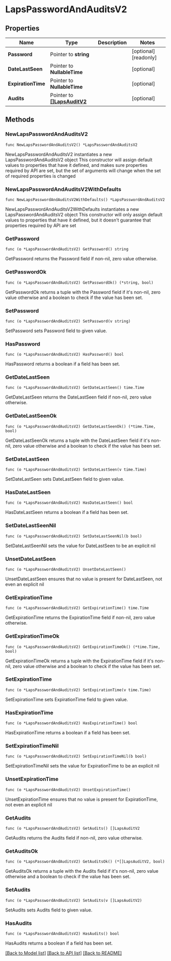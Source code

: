# LapsPasswordAndAuditsV2

## Properties

Name | Type | Description | Notes
------------ | ------------- | ------------- | -------------
**Password** | Pointer to **string** |  | [optional] [readonly] 
**DateLastSeen** | Pointer to **NullableTime** |  | [optional] 
**ExpirationTime** | Pointer to **NullableTime** |  | [optional] 
**Audits** | Pointer to [**[]LapsAuditV2**](LapsAuditV2.md) |  | [optional] 

## Methods

### NewLapsPasswordAndAuditsV2

`func NewLapsPasswordAndAuditsV2() *LapsPasswordAndAuditsV2`

NewLapsPasswordAndAuditsV2 instantiates a new LapsPasswordAndAuditsV2 object
This constructor will assign default values to properties that have it defined,
and makes sure properties required by API are set, but the set of arguments
will change when the set of required properties is changed

### NewLapsPasswordAndAuditsV2WithDefaults

`func NewLapsPasswordAndAuditsV2WithDefaults() *LapsPasswordAndAuditsV2`

NewLapsPasswordAndAuditsV2WithDefaults instantiates a new LapsPasswordAndAuditsV2 object
This constructor will only assign default values to properties that have it defined,
but it doesn't guarantee that properties required by API are set

### GetPassword

`func (o *LapsPasswordAndAuditsV2) GetPassword() string`

GetPassword returns the Password field if non-nil, zero value otherwise.

### GetPasswordOk

`func (o *LapsPasswordAndAuditsV2) GetPasswordOk() (*string, bool)`

GetPasswordOk returns a tuple with the Password field if it's non-nil, zero value otherwise
and a boolean to check if the value has been set.

### SetPassword

`func (o *LapsPasswordAndAuditsV2) SetPassword(v string)`

SetPassword sets Password field to given value.

### HasPassword

`func (o *LapsPasswordAndAuditsV2) HasPassword() bool`

HasPassword returns a boolean if a field has been set.

### GetDateLastSeen

`func (o *LapsPasswordAndAuditsV2) GetDateLastSeen() time.Time`

GetDateLastSeen returns the DateLastSeen field if non-nil, zero value otherwise.

### GetDateLastSeenOk

`func (o *LapsPasswordAndAuditsV2) GetDateLastSeenOk() (*time.Time, bool)`

GetDateLastSeenOk returns a tuple with the DateLastSeen field if it's non-nil, zero value otherwise
and a boolean to check if the value has been set.

### SetDateLastSeen

`func (o *LapsPasswordAndAuditsV2) SetDateLastSeen(v time.Time)`

SetDateLastSeen sets DateLastSeen field to given value.

### HasDateLastSeen

`func (o *LapsPasswordAndAuditsV2) HasDateLastSeen() bool`

HasDateLastSeen returns a boolean if a field has been set.

### SetDateLastSeenNil

`func (o *LapsPasswordAndAuditsV2) SetDateLastSeenNil(b bool)`

 SetDateLastSeenNil sets the value for DateLastSeen to be an explicit nil

### UnsetDateLastSeen
`func (o *LapsPasswordAndAuditsV2) UnsetDateLastSeen()`

UnsetDateLastSeen ensures that no value is present for DateLastSeen, not even an explicit nil
### GetExpirationTime

`func (o *LapsPasswordAndAuditsV2) GetExpirationTime() time.Time`

GetExpirationTime returns the ExpirationTime field if non-nil, zero value otherwise.

### GetExpirationTimeOk

`func (o *LapsPasswordAndAuditsV2) GetExpirationTimeOk() (*time.Time, bool)`

GetExpirationTimeOk returns a tuple with the ExpirationTime field if it's non-nil, zero value otherwise
and a boolean to check if the value has been set.

### SetExpirationTime

`func (o *LapsPasswordAndAuditsV2) SetExpirationTime(v time.Time)`

SetExpirationTime sets ExpirationTime field to given value.

### HasExpirationTime

`func (o *LapsPasswordAndAuditsV2) HasExpirationTime() bool`

HasExpirationTime returns a boolean if a field has been set.

### SetExpirationTimeNil

`func (o *LapsPasswordAndAuditsV2) SetExpirationTimeNil(b bool)`

 SetExpirationTimeNil sets the value for ExpirationTime to be an explicit nil

### UnsetExpirationTime
`func (o *LapsPasswordAndAuditsV2) UnsetExpirationTime()`

UnsetExpirationTime ensures that no value is present for ExpirationTime, not even an explicit nil
### GetAudits

`func (o *LapsPasswordAndAuditsV2) GetAudits() []LapsAuditV2`

GetAudits returns the Audits field if non-nil, zero value otherwise.

### GetAuditsOk

`func (o *LapsPasswordAndAuditsV2) GetAuditsOk() (*[]LapsAuditV2, bool)`

GetAuditsOk returns a tuple with the Audits field if it's non-nil, zero value otherwise
and a boolean to check if the value has been set.

### SetAudits

`func (o *LapsPasswordAndAuditsV2) SetAudits(v []LapsAuditV2)`

SetAudits sets Audits field to given value.

### HasAudits

`func (o *LapsPasswordAndAuditsV2) HasAudits() bool`

HasAudits returns a boolean if a field has been set.


[[Back to Model list]](../README.md#documentation-for-models) [[Back to API list]](../README.md#documentation-for-api-endpoints) [[Back to README]](../README.md)


